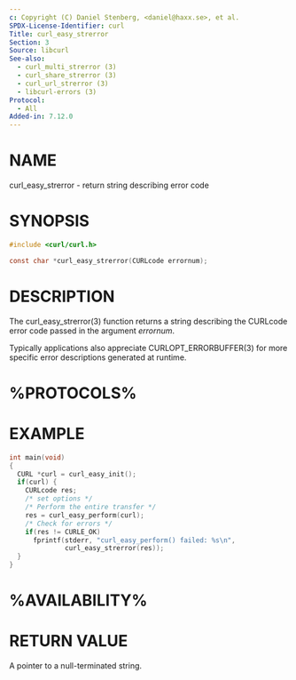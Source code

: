 ```yaml
---
c: Copyright (C) Daniel Stenberg, <daniel@haxx.se>, et al.
SPDX-License-Identifier: curl
Title: curl_easy_strerror
Section: 3
Source: libcurl
See-also:
  - curl_multi_strerror (3)
  - curl_share_strerror (3)
  - curl_url_strerror (3)
  - libcurl-errors (3)
Protocol:
  - All
Added-in: 7.12.0
---
```


# NAME

curl_easy_strerror - return string describing error code

# SYNOPSIS

~~~c
#include <curl/curl.h>

const char *curl_easy_strerror(CURLcode errornum);
~~~

# DESCRIPTION

The curl_easy_strerror(3) function returns a string describing the
CURLcode error code passed in the argument *errornum*.

Typically applications also appreciate CURLOPT_ERRORBUFFER(3) for more
specific error descriptions generated at runtime.

# %PROTOCOLS%

# EXAMPLE

~~~c
int main(void)
{
  CURL *curl = curl_easy_init();
  if(curl) {
    CURLcode res;
    /* set options */
    /* Perform the entire transfer */
    res = curl_easy_perform(curl);
    /* Check for errors */
    if(res != CURLE_OK)
      fprintf(stderr, "curl_easy_perform() failed: %s\n",
              curl_easy_strerror(res));
  }
}
~~~

# %AVAILABILITY%

# RETURN VALUE

A pointer to a null-terminated string.
